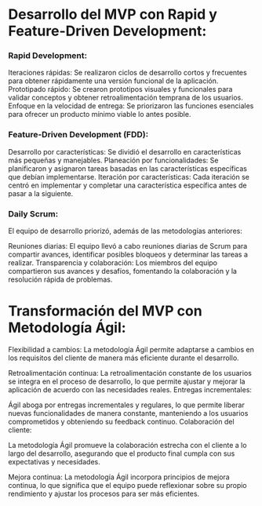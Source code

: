 # Desarrollo del MVP con Rapid y Feature-Driven Development:

### Rapid Development:

Iteraciones rápidas: Se realizaron ciclos de desarrollo cortos y frecuentes para obtener rápidamente una versión funcional de la aplicación.
Prototipado rápido: Se crearon prototipos visuales y funcionales para validar conceptos y obtener retroalimentación temprana de los usuarios.
Enfoque en la velocidad de entrega: Se priorizaron las funciones esenciales para ofrecer un producto mínimo viable lo antes posible.

### Feature-Driven Development (FDD):

Desarrollo por características: Se dividió el desarrollo en características más pequeñas y manejables.
Planeación por funcionalidades: Se planificaron y asignaron tareas basadas en las características específicas que debían implementarse.
Iteración por características: Cada iteración se centró en implementar y completar una característica específica antes de pasar a la siguiente.

### Daily Scrum:

El equipo de desarrollo priorizó, además de las metodologías anteriores:

Reuniones diarias: El equipo llevó a cabo reuniones diarias de Scrum para compartir avances, identificar posibles bloqueos y determinar las tareas a realizar.
Transparencia y colaboración: Los miembros del equipo compartieron sus avances y desafíos, fomentando la colaboración y la resolución rápida de problemas.

# Transformación del MVP con Metodología Ágil:

Flexibilidad a cambios: La metodología Ágil permite adaptarse a cambios en los requisitos del cliente de manera más eficiente durante el desarrollo.

Retroalimentación continua: La retroalimentación constante de los usuarios se integra en el proceso de desarrollo, lo que permite ajustar y mejorar la aplicación de acuerdo con las necesidades reales.
Entregas incrementales:

Ágil aboga por entregas incrementales y regulares, lo que permite liberar nuevas funcionalidades de manera constante, manteniendo a los usuarios comprometidos y obteniendo su feedback continuo.
Colaboración del cliente:

La metodología Ágil promueve la colaboración estrecha con el cliente a lo largo del desarrollo, asegurando que el producto final cumpla con sus expectativas y necesidades.

Mejora continua: La metodología Ágil incorpora principios de mejora continua, lo que significa que el equipo puede reflexionar sobre su propio rendimiento y ajustar los procesos para ser más eficientes.
